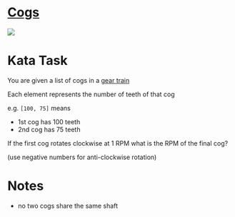 # [Cogs](https://www.codewars.com/kata/cogs "https://www.codewars.com/kata/59e1b9ce7997cbecb9000014")

<img src="http://bestanimations.com/Science/Gears/loadinggears/loading-gears-animation-6-4.gif"/>

# Kata Task


You are given a list of cogs in a <a href ="https://en.wikipedia.org/wiki/Gear_train">gear train</a>

Each element represents the number of teeth of that cog

e.g. `[100, 75]` means 
* 1st cog has 100 teeth 
* 2nd cog has 75 teeth

If the first cog rotates clockwise at 1 RPM what is the RPM of the final cog? 

(use negative numbers for anti-clockwise rotation)


# Notes

* no two cogs share the same shaft